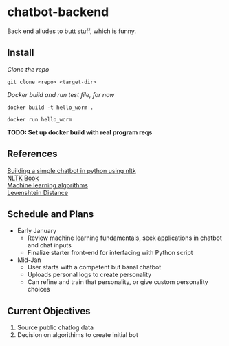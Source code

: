 # chatbot-backend
Back end alludes to butt stuff, which is funny.

## Install 

*Clone the repo*

`git clone <repo> <target-dir>` 

*Docker build and run test file, for now*

`docker build -t hello_worm .`

`docker run hello_worm`

**TODO: Set up docker build with real program reqs**

## References
[Building a simple chatbot in python using nltk](https://medium.com/analytics-vidhya/building-a-simple-chatbot-in-python-using-nltk-7c8c8215ac6e)  
[NLTK Book](http://www.nltk.org/book)  
[Machine learning algorithms](https://towardsdatascience.com/types-of-machine-learning-algorithms-you-should-know-953a08248861)  
[Levenshtein Distance](https://www.python-course.eu/levenshtein_distance.php)  
  
## Schedule and Plans
- Early January
  - Review machine learning fundamentals, seek applications in chatbot and chat inputs
  - Finalize starter front-end for interfacing with Python script
- Mid-Jan
  - User starts with a competent but banal chatbot
  - Uploads personal logs to create personality
  - Can refine and train that personality, or give custom personality choices

## Current Objectives
1. Source public chatlog data
2. Decision on algorithims to create initial bot
